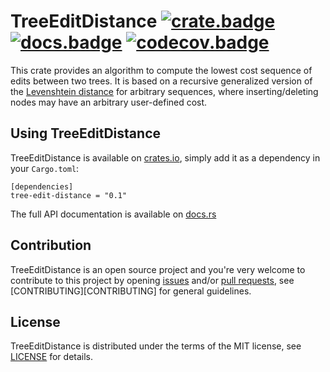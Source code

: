 # TreeEditDistance [![crate.badge]][crate.home] [![docs.badge]][docs.home] [![codecov.badge]][codecov.home]

This crate provides an algorithm to compute the lowest cost sequence of edits between two trees.
It is based on a recursive generalized version of the [Levenshtein distance][levenshtein] for 
arbitrary sequences, where inserting/deleting nodes may have an arbitrary user-defined cost.

## Using TreeEditDistance

TreeEditDistance is available on [crates.io][crate.home], 
simply add it as a dependency in your `Cargo.toml`:

```
[dependencies]
tree-edit-distance = "0.1"
```

The full API documentation is available on [docs.rs][docs.home]

## Contribution

TreeEditDistance is an open source project and you're very welcome to contribute to this project by
opening [issues] and/or [pull requests][pulls], see [CONTRIBUTING][CONTRIBUTING] for general
guidelines.

## License

TreeEditDistance is distributed under the terms of the MIT license, see [LICENSE] for details.

[crate.home]:       https://crates.io/crates/tree-edit-distance
[crate.badge]:      https://meritbadge.herokuapp.com/tree-edit-distance

[docs.home]:        https://docs.rs/tree-edit-distance
[docs.badge]:       https://docs.rs/tree-edit-distance/badge.svg

[codecov.home]:     https://codecov.io/gh/brunocodutra/tree-edit-distance
[codecov.badge]:    https://codecov.io/gh/brunocodutra/tree-edit-distance/branch/master/graph/badge.svg

[issues]:           https://github.com/brunocodutra/tree-edit-distance/issues
[pulls]:            https://github.com/brunocodutra/tree-edit-distance/pulls

[LICENSE]:          https://github.com/brunocodutra/tree-edit-distance/blob/master/LICENSE

[levenshtein]:      https://en.wikipedia.org/wiki/Levenshtein_distance
